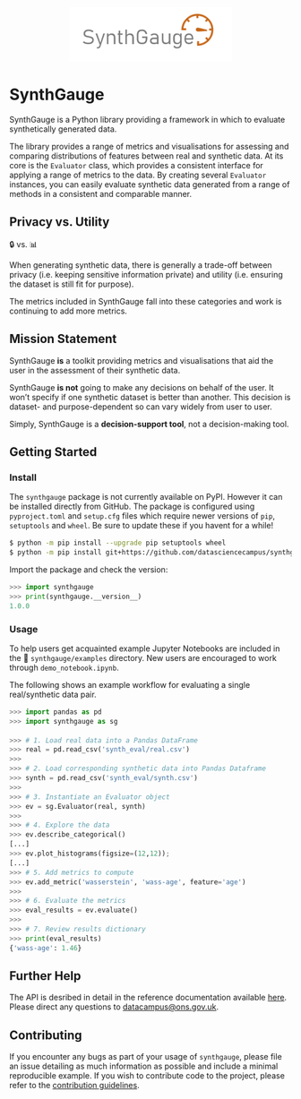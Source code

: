 <p align="center">
  <img src="images/logo.png" />
</p>

# SynthGauge

SynthGauge is a Python library providing a framework in which to evaluate
synthetically generated data.

The library provides a range of metrics and visualisations for assessing and
comparing distributions of features between real and synthetic data. At its
core is the `Evaluator` class, which provides a consistent interface for
applying a range of metrics to the data. By creating several `Evaluator`
instances, you can easily evaluate synthetic data generated from a range of
methods in a consistent and comparable manner.

## Privacy vs. Utility
:lock: vs. :bar_chart:

When generating synthetic data, there is generally a trade-off between privacy
(i.e. keeping sensitive information private) and utility (i.e. ensuring the
dataset is still fit for purpose).

The metrics included in SynthGauge fall into these categories and work is
continuing to add more metrics.

## Mission Statement

SynthGauge **is** a toolkit providing metrics and visualisations that aid the
user in the assessment of their synthetic data.

SynthGauge **is not** going to make any decisions on behalf of the user. It
won’t specify if one synthetic dataset is better than another. This decision is
dataset- and purpose-dependent so can vary widely from user to user.

Simply, SynthGauge is a **decision-support tool**, not a decision-making tool.

## Getting Started

### Install

The ``synthgauge`` package is not currently available on PyPI. However it can
be installed directly from GitHub. The package is configured using
`pyproject.toml` and `setup.cfg` files which require newer versions of `pip`,
`setuptools` and `wheel`. Be sure to update these if you havent for a while!

```bash
$ python -m pip install --upgrade pip setuptools wheel
$ python -m pip install git+https://github.com/datasciencecampus/synthgauge
```

Import the package and check the version:

```python
>>> import synthgauge
>>> print(synthgauge.__version__)
1.0.0

```
### Usage
To help users get acquainted example Jupyter Notebooks are included in the
:open_file_folder: `synthgauge/examples` directory. New users are encouraged to
work through `demo_notebook.ipynb`.

The following shows an example workflow for evaluating a single real/synthetic
data pair.

```python
>>> import pandas as pd
>>> import synthgauge as sg

>>> # 1. Load real data into a Pandas DataFrame
>>> real = pd.read_csv('synth_eval/real.csv')
>>>
>>> # 2. Load corresponding synthetic data into Pandas Dataframe
>>> synth = pd.read_csv('synth_eval/synth.csv')
>>>
>>> # 3. Instantiate an Evaluator object
>>> ev = sg.Evaluator(real, synth)
>>>
>>> # 4. Explore the data
>>> ev.describe_categorical()
[...]
>>> ev.plot_histograms(figsize=(12,12));
[...]
>>> # 5. Add metrics to compute
>>> ev.add_metric('wasserstein', 'wass-age', feature='age')
>>>
>>> # 6. Evaluate the metrics
>>> eval_results = ev.evaluate()
>>>
>>> # 7. Review results dictionary
>>> print(eval_results)
{'wass-age': 1.46}

```

## Further Help

The API is desribed in detail in the reference documentation available
[here](https://datasciencecampus.github.io/synthgauge/). Please direct any
questions to [datacampus@ons.gov.uk](mailto:datacampus@ons.gov.uk).

## Contributing

If you encounter any bugs as part of your usage of `synthgauge`, please file an
issue detailing as much information as possible and include a minimal
reproducible example. If you wish to contribute code to the project, please
refer to the [contribution guidelines](CONTRIBUTING.md).
